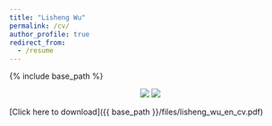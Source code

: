 ```yaml
---
title: "Lisheng Wu"
permalink: /cv/
author_profile: true
redirect_from:
  - /resume
---
```


{% include base_path %}

<p align="center">
  <img src="{{ base_path }}/images/cv1.png"/>
  <img src="{{ base_path }}/images/cv2.png"/>
</p>

[Click here to download]({{ base_path }}/files/lisheng_wu_en_cv.pdf)